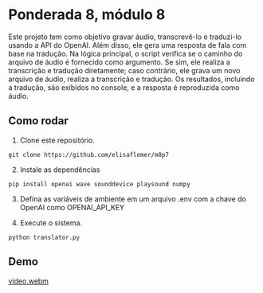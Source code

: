 # Ponderada 8, módulo 8

Este projeto tem como objetivo gravar áudio, transcrevê-lo e traduzi-lo usando a API do OpenAI. Além disso, ele gera uma resposta de fala com base na tradução. Na lógica principal, o script verifica se o caminho do arquivo de áudio é fornecido como argumento. Se sim, ele realiza a transcrição e tradução diretamente; caso contrário, ele grava um novo arquivo de áudio, realiza a transcrição e tradução. Os resultados, incluindo a tradução, são exibidos no console, e a resposta é reproduzida como áudio.

## Como rodar

1. Clone este repositório.
   
```
git clone https://github.com/elisaflemer/m8p7
```

2. Instale as dependências

```
pip install openai wave sounddevice playsound numpy
```

3. Defina as variáveis de ambiente em um arquivo .env com a chave do OpenAI como OPENAI_API_KEY
    
4. Execute o sistema.
   
```
python translator.py
```
## Demo

[video.webm](https://github.com/elisaflemer/m8p7/assets/99259251/15ac050f-cb79-418b-9cdb-eaae77feaa41)

